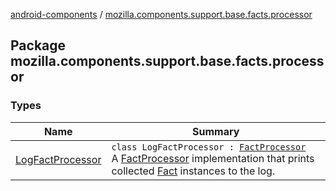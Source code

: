 [android-components](../index.md) / [mozilla.components.support.base.facts.processor](./index.md)

## Package mozilla.components.support.base.facts.processor

### Types

| Name | Summary |
|---|---|
| [LogFactProcessor](-log-fact-processor/index.md) | `class LogFactProcessor : `[`FactProcessor`](../mozilla.components.support.base.facts/-fact-processor/index.md)<br>A [FactProcessor](../mozilla.components.support.base.facts/-fact-processor/index.md) implementation that prints collected [Fact](../mozilla.components.support.base.facts/-fact/index.md) instances to the log. |
